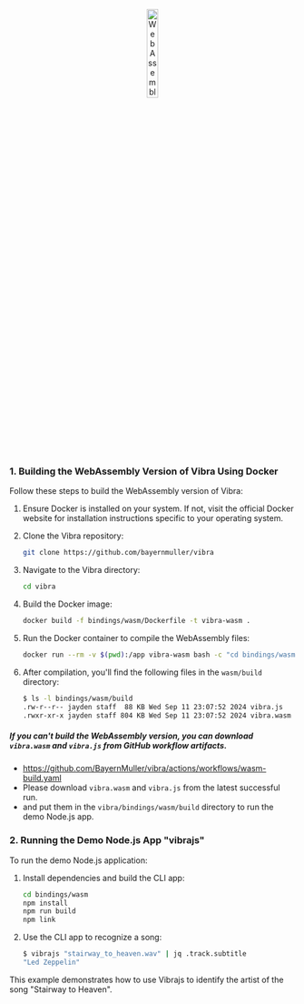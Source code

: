 <p align="center">
    <img width="20%" src="https://upload.wikimedia.org/wikipedia/commons/1/1f/WebAssembly_Logo.svg" alt="WebAssembly Logo"/>
</p>

### 1. Building the WebAssembly Version of Vibra Using Docker

Follow these steps to build the WebAssembly version of Vibra:

1. Ensure Docker is installed on your system. If not, visit the official Docker website for installation instructions specific to your operating system.

2. Clone the Vibra repository:
   ```bash
   git clone https://github.com/bayernmuller/vibra
   ```

3. Navigate to the Vibra directory:
   ```bash
   cd vibra
   ```

4. Build the Docker image:
   ```bash
   docker build -f bindings/wasm/Dockerfile -t vibra-wasm .
   ```

5. Run the Docker container to compile the WebAssembly files:
   ```bash
   docker run --rm -v $(pwd):/app vibra-wasm bash -c "cd bindings/wasm && ./build-wasm.sh"
   ```

6. After compilation, you'll find the following files in the `wasm/build` directory:
   ```bash
   $ ls -l bindings/wasm/build
   .rw-r--r-- jayden staff  88 KB Wed Sep 11 23:07:52 2024 vibra.js
   .rwxr-xr-x jayden staff 804 KB Wed Sep 11 23:07:52 2024 vibra.wasm
   ```

##### If you can't build the WebAssembly version, you can download `vibra.wasm` and `vibra.js` from GitHub workflow artifacts.
* https://github.com/BayernMuller/vibra/actions/workflows/wasm-build.yaml
* Please download `vibra.wasm` and `vibra.js` from the latest successful run.
* and put them in the `vibra/bindings/wasm/build` directory to run the demo Node.js app.

### 2. Running the Demo Node.js App "vibrajs"

To run the demo Node.js application:

1. Install dependencies and build the CLI app:
   ```bash
   cd bindings/wasm
   npm install
   npm run build
   npm link
   ```

2. Use the CLI app to recognize a song:
   ```bash
   $ vibrajs "stairway_to_heaven.wav" | jq .track.subtitle
   "Led Zeppelin"
   ```

This example demonstrates how to use Vibrajs to identify the artist of the song "Stairway to Heaven".